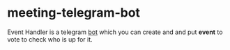 # meeting-telegram-bot

Event Handler is a telegram [bot](https://core.telegram.org/bots/) which you can create and and put **event** to vote to check who is up for it.